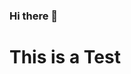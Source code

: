 ### Hi there 👋

<!--
**AshtonMajang/AshtonMajang** is a ✨ _special_ ✨ repository because its `README.md` (this file) appears on your GitHub profile.

Here are some ideas to get you started:

- 🔭 I’m currently working on ...
- 🌱 I’m currently learning ...
- 👯 I’m looking to collaborate on ...
- 🤔 I’m looking for help with ...
- 💬 Ask me about ...
- 📫 How to reach me: ...
- 😄 Pronouns: ...
- ⚡ Fun fact: ...
-->
<head>
  <h1>This is a Test</h1>
  <style>
    .h1{
      background-color:blue;
      } 
  </style>
</head>
